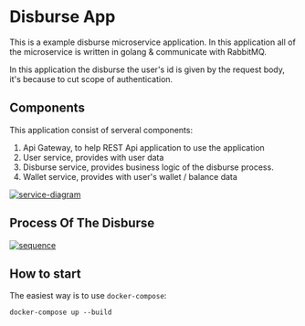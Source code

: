 # Disburse App

This is a example disburse microservice application. In this application all of the microservice is written in golang & communicate with RabbitMQ.

In this application the disburse the user's id is given by the request body, it's because to cut scope of authentication.

## Components

This application consist of serveral components:

1. Api Gateway, to help REST Api application to use the application
2. User service, provides with user data
3. Disburse service, provides business logic of the disburse process.
4. Wallet service, provides with user's wallet / balance data

<a href="https://ibb.co.com/cXk4y30"><img src="https://i.ibb.co.com/S75F6yb/service-diagram.png" alt="service-diagram" border="0"></a>

## Process Of The Disburse
<a href="https://ibb.co.com/fMQQ5bB"><img src="https://i.ibb.co.com/G7FFLXB/sequence.png" alt="sequence" border="0"></a>

## How to start

The easiest way is to use `docker-compose`:

```
docker-compose up --build
```

